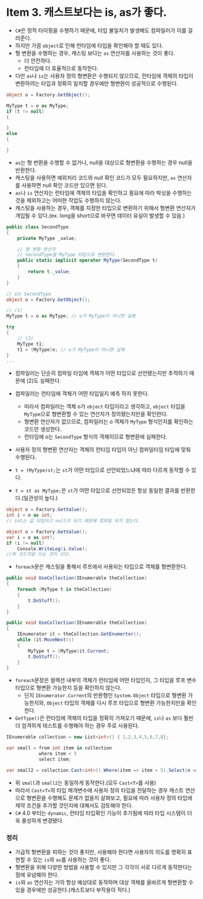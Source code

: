 # Item 3. 캐스트보다는 is, as가 좋다.

- `C#`은 정적 타이핑을 수행하기 때문에, 타입 불일치가 발생해도 컴파일러가 이를 걸러준다.
- 하지만 가끔 `object`로 인해 런타임에 타입을 확인해야 할 때도 있다.
- 형 변환을 수행하는 경우, 캐스팅 보다는 `as` 연산자를 사용하는 것이 좋다.
  - 더 안전하다.
  - 런타임에 더 효율적으로 동작한다.
- 다만 `as`나 `is`는 사용자 정의 형변환은 수행되지 않으므로, 런타임에 객체의 타입이 변환하려는 타입과 정확히 일치할 경우에만 형변환이 성공적으로 수행된다.

```c#
object o = Factory.GetObject();

MyType t = o as MyType;
if (t != null)
{

}
else
{

}
```

- `as`는 형 번환을 수행할 수 없거나, null을 대상으로 형변환을 수행하는 경우 null을 반환한다.
- 캐스팅을 사용하면 예외처리 코드와 null 확인 코드가 모두 필요하지만, `as` 연산자를 사용하면 null 확인 코드만 있으면 된다.
- `as`나 `is` 연산자는 런타임에 객체의 타입을 확인하고 필요에 따라 박싱을 수행하는 것을 제외하고는 어떠한 작업도 수행하지 않는다.
- 캐스팅을 사용하는 경우, 객체를 지정한 타입으로 변환하기 위해서 형변환 연산자가 개입될 수 있다.(ex. long을 short으로 바꾸면 데이터 유실이 발생할 수 있음.)

```c#
public class SecondType
{
    private MyType _value;

    // 형 변환 연산자
    // SecondType을 MyType 타입으로 변환한다.
    public static implicit operator MyType(SecondType t)
    {
        return t._value;
    }
}
```

```c#
// o는 SecondType
object o = Factory.GetObject();

// (1)
MyType t = o as MyType; // o가 MyType이 아니면 실패

try 
{
    // (2)
    MyType t1;
    t1 = (MyType)o; // o가 MyType이 아니면 실패
}
...
```

- 컴파일러는 단순히 컴파일 타임에 객체가 어떤 타입으로 선언됐는지만 추적하기 때문에 (2)도 실패한다.
- 컴파일러는 런타임에 객체가 어떤 타입일지 예측 하지 못한다.
  - 따라서 컴파일러는 객체 o가 `object` 타입이라고 생각하고, `object` 타입을 `MyType`으로 형변환할 수 있는 연산자가 정의됐는지만을 확인한다.
  - 형변환 연산자가 없으므로, 컴파일러는 o 객체가 `MyType` 형식인지를 확인하는 코드만 생성한다.
  - 런타임에 o는 `SecondType` 형식의 객체이므로 형변환에 실패한다.
- 사용자 정의 형변환 연산자는 객체의 런타임 타입이 아닌 컴파일타임 타입에 맞춰 수행된다.

- `t = (MyType)st;`는 `st`가 어떤 타입으로 선언되었느냐에 따라 다르게 동작할 수 있다.
- `t = st as MyType;`은 `st`가 어떤 타입으로 선언되었든 항상 동일한 결과를 반환한다.(일관성이 높다.)

```c#
object o = Factory.GetValue();
int i = o as int;
// int는 값 타입이고 null이 되기 때문에 컴파일 되지 않는다.

object o = Factory.GetValue();
var i = o as int?;
if (i != null)
    Console.WriteLog(i.Value);
//위 코드처럼 쓰는 것이 낫다.
```

- `foreach`문은 캐스팅을 통해서 루프에서 사용되는 타입으로 객체를 형변환한다.
```c#
public void UseCollection(IEnumerable theCollection)
{
    foreach (MyType t in theCollection)
    {
        t.DoStuff();
    }
}
```

```c#
public void UseCollection(IEnumerable theCollection)
{
    IEnumerator it = theCollection.GetEnumertor();
    while (it.MoveNext())
    {
        MyType t = (MyType)it.Current;
        t.DoStuff();
    }
}
```

- `foreach`문장은 컬렉션 내부의 객체가 런타임에 어떤 타입인지, 그 타입을 루프 변수 타입으로 형변환 가능한지 등을 확인하지 않는다.
  - 단지 `IEnumerator.Current`의 반환형인 `System.Object` 타입으로 형변환 가능한지와, `Object` 타입의 객체를 다시 루프 타입으로 형변환 가능한지만을 확인한다.
- `GetType()`은 런타임에 객체의 타입을 정확히 가져오기 때문에, `is`나 `as` 보다 훨씬 더 엄격하게 테스트를 수행해야 하는 경우 주로 사용된다.

```c#
IEnumerable collection = new List<int>() { 1,2,3,4,5,6,7,8};

var small = from int item in collection
            where item < 5
            select item;

var small2 = collection.Cast<int>().Where(item => item < 5).Select(n => n);
```

- 위 `small`과 `small2`는 동일하게 동작한다.(모두 `Cast<T>`를 사용)
- 따라서 `Cast<T>`의 타입 매개변수에 사용자 정의 타입을 전달하는 경우 캐스트 연산으로 형변환을 수행해도 문제가 없을지 살펴보고, 필요에 따라 사용자 정의 타입에 제약 조건을 추가할 것인지에 대해서도 검토해야 한다.
- `C#` 4.0 부터는 `dynamic`, 런타임 타입확인 기능이 추가됨에 따라 타입 시스템이 더욱 풍성하게 변경됐다.

### 정리

- 가급적 형변환을 피하는 것이 좋지만, 사용해야 한다면 사용자의 의도를 명확히 표현할 수 있는 `is`와 `as`를 사용하는 것이 좋다.
- 형변환을 위해 다양한 방법을 사용할 수 있지만 그 각각이 서로 다르게 동작한다는 점에 유념해야 한다.
- `is`와 `as` 연산자는 거의 항상 예상대로 동작하며 대상 객체를 올바르게 형변환할 수 있을 경우에만 성공한다.(캐스트보다 부작용이 적다.)
